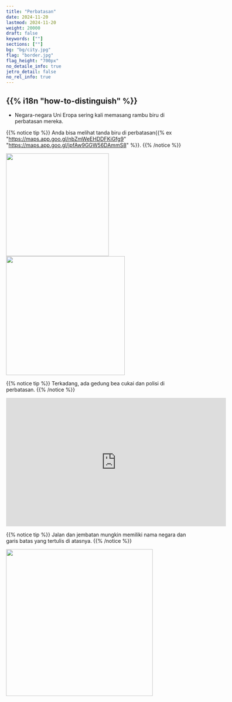 ```yaml
---
title: "Perbatasan"
date: 2024-11-20
lastmod: 2024-11-20
weight: 20000
draft: false
keywords: [""]
sections: [""]
bg: "bg/city.jpg"
flag: "border.jpg"
flag_height: "700px"
no_detaile_info: true
jetro_detail: false
no_rel_info: true
---
```


<div class="main-desciption country-description">
    <h2 class="section-title">{{% i18n "how-to-distinguish" %}}</h2>
    <ul class="rule-list">
        <li>Negara-negara Uni Eropa sering kali memasang rambu biru di perbatasan mereka.</li>
    </ul>
</div>


{{% notice tip %}}
Anda bisa melihat tanda biru di perbatasan{{% ex "https://maps.app.goo.gl/nbZmWeEHDDFKiGfg9" "https://maps.app.goo.gl/jpfAw9GGW56DAmmS8" %}}.
{{% /notice %}}

<div class="googlemap-if unclickable">
<img src="/rule/europe/border/germany_border_crossing_border.jpg" width="280px">
<img src="/rule/europe/border/setembro2006_021.jpg" width="324px">
</div>

{{% notice tip %}}
Terkadang, ada gedung bea cukai dan polisi di perbatasan.
{{% /notice %}}
<div class="googlemap-if">
<iframe src="https://www.google.com/maps/embed?pb=!4v1694939272677!6m8!1m7!1s2uxfcCp6uidNx2oYQVCSWw!2m2!1d42.4590981018757!2d2.864144052109467!3f172.86730464981395!4f5.506100536325874!5f0.4000000000000002" width="600" height="350" style="border:0;" allowfullscreen="" loading="lazy" referrerpolicy="no-referrer-when-downgrade"></iframe>
</div>


{{% notice tip %}}
Jalan dan jembatan mungkin memiliki nama negara dan garis batas yang tertulis di atasnya.
{{% /notice %}}
<div class="googlemap-if unclickable">
<img src="/rule/europe/border/fronteira_entre_portugal_e.jpg" width="400px">
</div>
